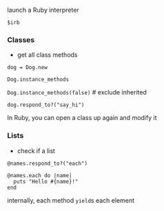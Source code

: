 launch a Ruby interpreter

`$irb`

### Classes

- get all class methods

`dog = Dog.new`

`Dog.instance_methods`  

`Dog.instance_methods(false)`   # exclude inherited

`dog.respond_to?("say_hi")`


In Ruby, you can open a class up again and modify it


### Lists

- check if a list

`@names.respond_to?("each")`

```
@names.each do |name|
  puts "Hello #{name}!"
end
```

internally, each method `yield`s each element
